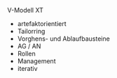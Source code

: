 V-Modell XT
* artefaktorientiert
* Tailorring 
* Vorghens- und Ablaufbausteine
* AG / AN
* Rollen
* Management
* iterativ